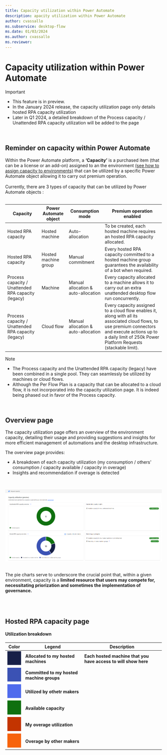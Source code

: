 ```yaml
---
title: Capacity utilization within Power Automate
description: apacity utilization within Power Automate
author: cvassallo
ms.subservice: desktop-flow
ms.date: 01/03/2024
ms.author: cvassallo
ms.reviewer: 
---
```


# Capacity utilization within Power Automate

> [!IMPORTANT]
> - This feature is in preview.
> - In the January 2024 release, the capacity utilization page only details hosted RPA capacity utilization
> - Later in Q1 2024, a detailed breakdown of the Process capacity / Unattended RPA capacity utilization will be added to the page

<br/>

## Reminder on capacity within Power Automate

Within the Power Automate platform, a <b>‘Capacity’</b> is a purchased item (that can be a license or an add-on) assigned to an the environment [(see how to assign capacity to environments)](https://learn.microsoft.com/power-platform/admin/capacity-add-on#allocate-or-change-capacity-in-an-environment) that can be utilized by a specific Power Automate object allowing it to carry out premium operation. 
<br/><br/>
Currently, there are 3 types of capacity that can be utilized by Power Automate objects :
<br/><br/>

|Capacity|Power Automate object|Consumption mode|Premium operation enabled|
|----|--------------------|----|----|
|Hosted RPA capacity|Hosted machine|Auto-allocation|To be created, each hosted machine requires an hosted RPA capacity allocated.|
|Hosted RPA capacity|Hosted machine group|Manual commitment|Every hosted RPA capacity committed to a hosted machine group guarantees the availability of a bot when required.|
|Process capacity / Unattended RPA capacity (legacy)|Machine|Manual allocation & auto-allocation|Every capacity allocated to a machine allows it to carry out an extra unattended desktop flow run concurrently.|
|Process capacity / Unattended RPA capacity (legacy)|Cloud flow|Manual allocation & auto-allocation|Every capacity assigned to a cloud flow enables it, along with all its associated cloud flows, to use premium connectors and execute actions up to a daily limit of 250k Power Platform Requests (stackable limit).|



> [!NOTE]
> - The Process capacity and the Unattended RPA capacity (legacy) have been combined in a single pool. They can seamlessly be utilized by machines or cloud flows.
> - Although the Per Flow Plan is a capacity that can be allocated to a cloud flow, it is not incorporated into the capacity utilization page. It is indeed being phased out in favor of the Process capacity.

<br/>

## Overview page
The capacity utilization page offers an overview of the environment capacity, detailing their usage and providing suggestions and insights for more efficient management of automations and the desktop infrastructure.

The overview page provides:
- A breakdown of each capacity utilization (my consumption / others' consumption / capacity available / capacity in overage)
- Insights and recommendation if overage is detected

<br/>

![Capacity Utilization overview page](media/capacity-utilization/capacity-utilization-MVP-overview.png)
<br/><br/>

The pie charts serve to underscore the crucial point that, within a given environment, capacity is a <b>limited resource that users may compete for<b/>, necessitating priorization and sometimes the implementation of governance.<br/><br/>

<br/>

## Hosted RPA capacity page

#### Utilization breakdown 
|Color|Legend|Description|
|----|--------------------|----|
|![Legend color - Allocated to my hosted machines](media/capacity-utilization/legend-allocated-to-my-hosted-machines.png)|Allocated to my hosted machines|Each hosted machine that you have access to will show here|
|![Legend color - Committed to my hosted machine groups](media/capacity-utilization/legend-committed-to-my-hosted-machine-groups.png)|Committed to my hosted machine groups||
|![Legend color - Utilized by other makers](media/capacity-utilization/legend-utilized-by-other-makers.png)|Utilized by othetr makers||
|![Legend color - Available capacity](media/capacity-utilization/legend-available-capacity.png)|Available capacity||
|![Legend color - My overage utilization](media/capacity-utilization/legend-my-overage-utilization.png)|My overage utilization||
|![Legend color - Overage by other makers](media/capacity-utilization/legend-overage-by-other-makers.png)|Overage by other makers||





